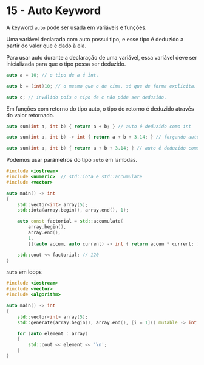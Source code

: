 # 15 - Auto Keyword

A keyword `auto` pode ser usada em variáveis e funções.

Uma variável declarada com auto possui tipo, e esse tipo é deduzido a partir do valor que é dado à ela.

Para usar auto durante a declaração de uma variável, essa variável deve ser inicializada para que o tipo possa ser
deduzido.

```cpp
auto a = 10; // o tipo de a é int.

auto b = (int)10; // o mesmo que o de cima, só que de forma explicita.

auto c; // inválido pois o tipo de c não póde ser deduzido.
```

Em funções com retorno do tipo auto, o tipo do retorno é deduzido através do valor retornado.

```cpp
auto sum(int a, int b) { return a + b; } // auto é deduzido como int

auto sum(int a, int b) -> int { return a + b + 3.14; } // forçando auto a ser deduzido como int

auto sum(int a, int b) { return a + b + 3.14; } // auto é deduzido como double
```

Podemos usar parâmetros do tipo `auto` em lambdas.

```cpp
#include <iostream>
#include <numeric>  // std::iota e std::accumulate
#include <vector>

auto main() -> int
{
    std::vector<int> array(5);
    std::iota(array.begin(), array.end(), 1);

    auto const factorial = std::accumulate(
        array.begin(),
        array.end(),
        1,
        [](auto accum, auto current) -> int { return accum * current; });

    std::cout << factorial; // 120
}
```

`auto` em loops

```cpp
#include <iostream>
#include <vector>
#include <algorithm>

auto main() -> int
{
    std::vector<int> array(5);
    std::generate(array.begin(), array.end(), [i = 1]() mutable -> int { return i++; });

    for (auto element : array)
    {
        std::cout << element << '\n';
    }
}
```
